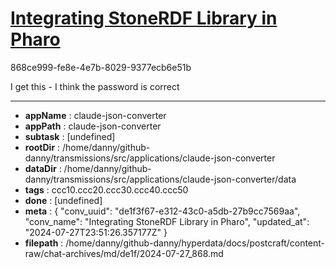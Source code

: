 # [Integrating StoneRDF Library in Pharo](https://claude.ai/chat/de1f3f67-e312-43c0-a5db-27b9cc7569aa)

868ce999-fe8e-4e7b-8029-9377ecb6e51b

I get this - I think the password is correct

---

* **appName** : claude-json-converter
* **appPath** : claude-json-converter
* **subtask** : [undefined]
* **rootDir** : /home/danny/github-danny/transmissions/src/applications/claude-json-converter
* **dataDir** : /home/danny/github-danny/transmissions/src/applications/claude-json-converter/data
* **tags** : ccc10.ccc20.ccc30.ccc40.ccc50
* **done** : [undefined]
* **meta** : {
  "conv_uuid": "de1f3f67-e312-43c0-a5db-27b9cc7569aa",
  "conv_name": "Integrating StoneRDF Library in Pharo",
  "updated_at": "2024-07-27T23:51:26.357177Z"
}
* **filepath** : /home/danny/github-danny/hyperdata/docs/postcraft/content-raw/chat-archives/md/de1f/2024-07-27_868.md